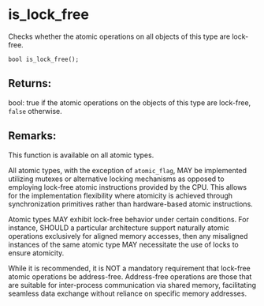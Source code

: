 # is_lock_free
Checks whether the atomic operations on all objects of this type are lock-free.

```nvgt
bool is_lock_free();
```

## Returns:
bool: true if the atomic operations on the objects of this type are lock-free, `false` otherwise.

## Remarks:
This function is available on all atomic types.

All atomic types, with the exception of `atomic_flag`, MAY be implemented utilizing mutexes or alternative locking mechanisms as opposed to employing lock-free atomic instructions provided by the CPU. This allows for the implementation flexibility where atomicity is achieved through synchronization primitives rather than hardware-based atomic instructions.

Atomic types MAY exhibit lock-free behavior under certain conditions. For instance, SHOULD a particular architecture support naturally atomic operations exclusively for aligned memory accesses, then any misaligned instances of the same atomic type MAY necessitate the use of locks to ensure atomicity.

While it is recommended, it is NOT a mandatory requirement that lock-free atomic operations be address-free. Address-free operations are those that are suitable for inter-process communication via shared memory, facilitating seamless data exchange without reliance on specific memory addresses.